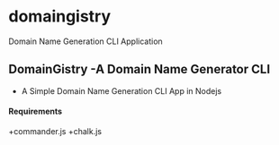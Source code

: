 # domaingistry
Domain Name Generation CLI Application
## DomainGistry -A Domain Name Generator CLI
+ A Simple Domain Name Generation CLI App in Nodejs
#### Requirements
+commander.js
+chalk.js

